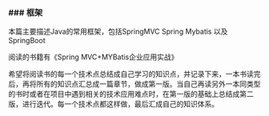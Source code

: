 ### ### 框架

本篇主要描述Java的常用框架，包括SpringMVC Spring Mybatis 以及SpringBoot

阅读的书籍有《Spring MVC+MYBatis企业应用实战》

希望将阅读书的每一个技术点总结成自己学习的知识点，并记录下来，一本书读完后，再将所有的知识点汇总成一篇章节，做成第一版。当自己再读另外一本同类型的书时或者在项目中遇到相关的技术应用难点时，在第一版的基础上总结成第二版，进行迭代。每一个技术点都这样做，最后汇成自己的知识体系。



